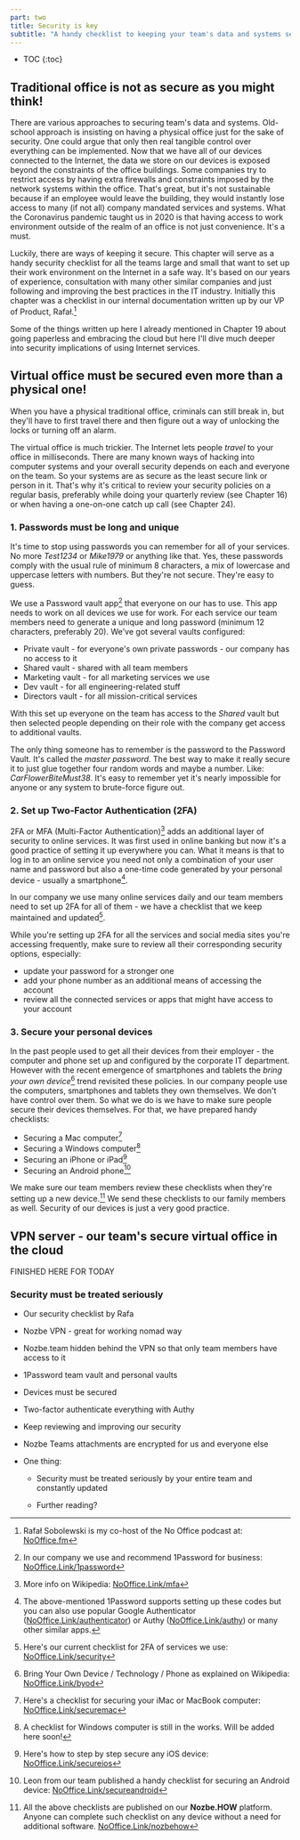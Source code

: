```yaml
---
part: two
title: Security is key
subtitle: "A handy checklist to keeping your team's data and systems secure."
---
```


* TOC
{:toc}

## Traditional office is not as secure as you might think!

There are various approaches to securing team's data and systems. Old-school approach is insisting on having a physical office just for the sake of security. One could argue that only then real tangible control over everything can be implemented. Now that we have all of our devices connected to the Internet, the data we store on our devices is exposed beyond the constraints of the office buildings. Some companies try to restrict access by having extra firewalls and constraints imposed by the network systems within the office. That's great, but it's not sustainable because if an employee would leave the building, they would instantly lose access to many (if not all) company mandated services and systems. What the Coronavirus pandemic taught us in 2020 is that having access to work environment outside of the realm of an office is not just convenience. It's a must.

Luckily, there are ways of keeping it secure. This chapter will serve as a handy security checklist for all the teams large and small that want to set up their work environment on the Internet in a safe way. It's based on our years of experience, consultation with many other similar companies and just following and improving the best practices in the IT industry. Initially this chapter was a checklist in our internal documentation written up by our VP of Product, Rafał.[^1]

Some of the things written up here I already mentioned in Chapter 19 about going paperless and embracing the cloud but here I'll dive much deeper into security implications of using Internet services.

## Virtual office must be secured even more than a physical one!

When you have a physical traditional office, criminals can still break in, but they'll have to first travel there and then figure out a way of unlocking the locks or turning off an alarm.

The virtual office is much trickier. The Internet lets people *travel* to your office in milliseconds. There are many known ways of hacking into computer systems and your overall security depends on each and everyone on the team. So your systems are as secure as the least secure link or person in it. That's why it's critical to review your security policies on a regular basis, preferably while doing your quarterly review (see Chapter 16) or when having a one-on-one catch up call (see Chapter 24).

### 1. Passwords must be long and unique

It's time to stop using passwords you can remember for all of your services. No more *Test1234* or *Mike1979* or anything like that. Yes, these passwords comply with the usual rule of minimum 8 characters, a mix of lowercase and uppercase letters with numbers. But they're not secure. They're easy to guess.

We use a Password vault app[^2] that everyone on our has to use. This app needs to work on all devices we use for work. For each service our team members need to generate a unique and long password (minimum 12 characters, preferably 20). We've got several vaults configured:

* Private vault - for everyone's own private passwords - our company has no access to it
* Shared vault - shared with all team members
* Marketing vault - for all marketing services we use
* Dev vault - for all engineering-related stuff
* Directors vault - for all mission-critical services

With this set up everyone on the team has access to the *Shared* vault but then selected people depending on their role with the company get access to additional vaults.

The only thing someone has to remember is the password to the Password Vault. It's called the *master password*. The best way to make it really secure it to just glue together four random words and maybe a number. Like: *CarFlowerBiteMust38*. It's easy to remember yet it's nearly impossible for anyone or any system to brute-force figure out.

### 2. Set up Two-Factor Authentication (2FA)

2FA or MFA (Multi-Factor Authentication)[^3] adds an additional layer of security to online services. It was first used in online banking but now it's a good practice of setting it up everywhere you can. What it means is that to log in to an online service you need not only a combination of your user name and password but also a one-time code generated by your personal device - usually a smartphone[^4].

In our company we use many online services daily and our team members need to set up 2FA for all of them - we have a checklist that we keep maintained and updated[^5].

While you're setting up 2FA for all the services and social media sites you're accessing frequently, make sure to review all their corresponding security options, especially:

* update your password for a stronger one
* add your phone number as an additional means of accessing the account
* review all the connected services or apps that might have access to your account

### 3. Secure your personal devices

In the past people used to get all their devices from their employer - the computer and phone set up and configured by the corporate IT department. However with the recent emergence of smartphones and tablets the *bring your own device*[^6] trend revisited these policies. In our company people use the computers, smartphones and tablets they own themselves. We don't have control over them. So what we do is we have to make sure people secure their devices themselves. For that, we have prepared handy checklists:

* Securing a Mac computer[^7]
* Securing a Windows computer[^8]
* Securing an iPhone or iPad[^9]
* Securing an Android phone[^10]

We make sure our team members review these checklists when they're setting up a new device.[^11] We send these checklists to our family members as well. Security of our devices is just a very good practice.

## VPN server - our team's secure virtual office in the cloud





FINISHED HERE FOR TODAY

[^1]: Rafał Sobolewski is my co-host of the No Office podcast at: [NoOffice.fm](https://NoOffice.fm/)
[^2]: In our company we use and recommend 1Password for business: [NoOffice.Link/1password](https://nooffice.link/1password)
[^3]: More info on Wikipedia: [NoOffice.Link/mfa](https://nooffice.link/mfa)
[^4]: The above-mentioned 1Password supports setting up these codes but you can also use popular Google Authenticator ([NoOffice.Link/authenticator](https://nooffice.link/authenticator)) or Authy ([NoOffice.Link/authy](https://nooffice.link/authy)) or many other similar apps.
[^5]: Here's our current checklist for 2FA of services we use: [NoOffice.Link/security](https://nooffice.link/security)
[^6]: Bring Your Own Device / Technology / Phone as explained on Wikipedia: [NoOffice.Link/byod](https://nooffice.link/byod) 
[^7]: Here's a checklist for securing your iMac or MacBook computer: [NoOffice.Link/securemac](https://nooffice.link/securemac)
[^8]: A checklist for Windows computer is still in the works. Will be added here soon!
[^9]: Here's how to step by step secure any iOS device: [NoOffice.Link/secureios](https://nooffice.link/secureios)
[^10]: Leon from our team published a handy checklist for securing an Android device: [NoOffice.Link/secureandroid](https://nooffice.link/secureandroid)
[^11]: All the above checklists are published on our **Nozbe.HOW** platform. Anyone can complete such checklist on any device without a need for additional software. [NoOffice.Link/nozbehow](https://nooffice.link/nozbehow)





### Security must be treated seriously

- Our security checklist by Rafa

- Nozbe VPN - great for working nomad way

- Nozbe.team hidden behind the VPN so that only team members have access to it

- 1Password team vault and personal vaults

- Devices must be secured

- Two-factor authenticate everything with Authy

- Keep reviewing and improving our security

- Nozbe Teams attachments are encrypted for us and everyone else

- One thing:

	- Security must be treated seriously by your entire team and constantly updated

	- Further reading?
